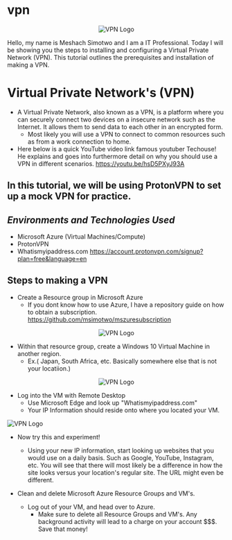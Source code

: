 # vpn
<p align="center">
<img src="https://i.imgur.com/7Rue9e4.jpg" alt="VPN Logo"/>
</p>

Hello, my name is Meshach Simotwo and I am a IT Professional. Today I will be showing you the steps to installing and configuring a Virtual Private Network (VPN). This tutorial outlines the prerequisites and installation of making a VPN.<br>

<h1>Virtual Private Network's (VPN)</h1>

- A Virtual Private Network, also known as a VPN, is a platform where you can securely connect two devices on a insecure network such as the Internet. It allows them to send data to each other in an encrypted form.
  - Most likely you will use a VPN to connect to common resources such as from a work connection to home.
- Here below is a quick YouTube video link famous youtuber Techouse! He explains and goes into furthermore detail on why you should use a VPN in different scenarios.
https://youtu.be/hsD5PXyJ93A

<h2>In this tutorial, we will be using ProtonVPN to set up a mock VPN for practice.</h2>

*<h2>Environments and Technologies Used</h2>*
  - Microsoft Azure (Virtual Machines/Compute)
  - ProtonVPN
  - Whatismyipaddress.com
https://account.protonvpn.com/signup?plan=free&language=en

<h2>Steps to making a VPN</h2>

- Create a Resource group in Microsoft Azure
  - If you dont know how to use Azure, I have a repository guide on how to obtain a subscription. 
https://github.com/msimotwo/mszuresubscription
<p align="center">
<img src="https://i.imgur.com/e4y4ryD.png" alt="VPN Logo"/>
</p>

- Within that resource group, create a Windows 10 Virtual Machine in another region.
  - Ex.( Japan, South Africa, etc. Basically somewhere else that is not your locatiion.)

<p align="center">
<img src="https://i.imgur.com/S0Cu0zO.png" alt="VPN Logo"/>
</p>

- Log into the VM with Remote Desktop
  - Use Microsoft Edge and look up "Whatismyipaddress.com" 
  - Your IP Information should reside onto where you located your VM.

<p align="left">
<img src="https://i.imgur.com/EgycVKF.jpg" alt="VPN Logo"/>
</p>

- Now try this and experiment!
  - Using your new IP information, start looking up websites that you would use on a daily basis. Such as Google, YouTube, Instagram, etc. You will see that there will most likely be a difference in how the site looks versus your location's regular site. The URL might even be different. 
  
- Clean and delete Microsoft Azure Resource Groups and VM's.
  - Log out of your VM, and head over to Azure.
    - Make sure to delete all Resource Groups and VM's. Any background activity will lead to a charge on your account $$$. Save that money!
